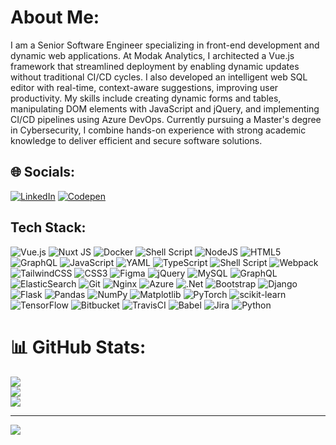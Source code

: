 # About Me:
I am a Senior Software Engineer specializing in front-end development and dynamic web applications. At Modak Analytics, I architected a Vue.js framework that streamlined deployment by enabling dynamic updates without traditional CI/CD cycles. I also developed an intelligent web SQL editor with real-time, context-aware suggestions, improving user productivity. My skills include creating dynamic forms and tables, manipulating DOM elements with JavaScript and jQuery, and implementing CI/CD pipelines using Azure DevOps. Currently pursuing a Master's degree in Cybersecurity, I combine hands-on experience with strong academic knowledge to deliver efficient and secure software solutions.


## 🌐 Socials:
[![LinkedIn](https://img.shields.io/badge/LinkedIn-%230077B5.svg?logo=linkedin&logoColor=white)](https://linkedin.com/in/naveen-chilakala) [![Codepen](https://img.shields.io/badge/Codepen-000000?style=for-the-badge&logo=codepen&logoColor=white)](https://codepen.io/naveen-chilakala) 

## Tech Stack:
![Vue.js](https://img.shields.io/badge/vue.js-%2335495e.svg?style=plastic&logo=vuedotjs&logoColor=%234FC08D) ![Nuxt JS](https://img.shields.io/badge/Nuxt-002E3B?style=plastic&logo=nuxt.js&logoColor=#00DC82) ![Docker](https://img.shields.io/badge/docker-%230db7ed.svg?style=plastic&logo=docker&logoColor=white) ![Shell Script](https://img.shields.io/badge/shell_script-%23121011.svg?style=plastic&logo=gnu-bash&logoColor=white) ![NodeJS](https://img.shields.io/badge/node.js-6DA55F?style=plastic&logo=node.js&logoColor=white) ![HTML5](https://img.shields.io/badge/html5-%23E34F26.svg?style=plastic&logo=html5&logoColor=white) ![GraphQL](https://img.shields.io/badge/-GraphQL-E10098?style=plastic&logo=graphql&logoColor=white) ![JavaScript](https://img.shields.io/badge/javascript-%23323330.svg?style=plastic&logo=javascript&logoColor=%23F7DF1E) ![YAML](https://img.shields.io/badge/yaml-%23ffffff.svg?style=plastic&logo=yaml&logoColor=151515) ![TypeScript](https://img.shields.io/badge/typescript-%23007ACC.svg?style=plastic&logo=typescript&logoColor=white) ![Shell Script](https://img.shields.io/badge/shell_script-%23121011.svg?style=plastic&logo=gnu-bash&logoColor=white)  ![Webpack](https://img.shields.io/badge/webpack-%238DD6F9.svg?style=plastic&logo=webpack&logoColor=black) ![TailwindCSS](https://img.shields.io/badge/tailwindcss-%2338B2AC.svg?style=plastic&logo=tailwind-css&logoColor=white) ![CSS3](https://img.shields.io/badge/css3-%231572B6.svg?style=plastic&logo=css3&logoColor=white) ![Figma](https://img.shields.io/badge/figma-%23F24E1E.svg?style=plastic&logo=figma&logoColor=white) ![jQuery](https://img.shields.io/badge/jquery-%230769AD.svg?style=plastic&logo=jquery&logoColor=white)  ![MySQL](https://img.shields.io/badge/mysql-4479A1.svg?style=plastic&logo=mysql&logoColor=white) ![GraphQL](https://img.shields.io/badge/-GraphQL-E10098?style=plastic&logo=graphql&logoColor=white) ![ElasticSearch](https://img.shields.io/badge/-ElasticSearch-005571?style=plastic&logo=elasticsearch) ![Git](https://img.shields.io/badge/git-%23F05033.svg?style=plastic&logo=git&logoColor=white) ![Nginx](https://img.shields.io/badge/nginx-%23009639.svg?style=plastic&logo=nginx&logoColor=white) ![Azure](https://img.shields.io/badge/azure-%230072C6.svg?style=plastic&logo=microsoftazure&logoColor=white) ![.Net](https://img.shields.io/badge/.NET-5C2D91?style=plastic&logo=.net&logoColor=white) ![Bootstrap](https://img.shields.io/badge/bootstrap-%238511FA.svg?style=plastic&logo=bootstrap&logoColor=white) ![Django](https://img.shields.io/badge/django-%23092E20.svg?style=plastic&logo=django&logoColor=white) ![Flask](https://img.shields.io/badge/flask-%23000.svg?style=plastic&logo=flask&logoColor=white) ![Pandas](https://img.shields.io/badge/pandas-%23150458.svg?style=plastic&logo=pandas&logoColor=white) ![NumPy](https://img.shields.io/badge/numpy-%23013243.svg?style=plastic&logo=numpy&logoColor=white) ![Matplotlib](https://img.shields.io/badge/Matplotlib-%23ffffff.svg?style=plastic&logo=Matplotlib&logoColor=black) ![PyTorch](https://img.shields.io/badge/PyTorch-%23EE4C2C.svg?style=plastic&logo=PyTorch&logoColor=white) ![scikit-learn](https://img.shields.io/badge/scikit--learn-%23F7931E.svg?style=plastic&logo=scikit-learn&logoColor=white) ![TensorFlow](https://img.shields.io/badge/TensorFlow-%23FF6F00.svg?style=plastic&logo=TensorFlow&logoColor=white) ![Bitbucket](https://img.shields.io/badge/bitbucket-%230047B3.svg?style=plastic&logo=bitbucket&logoColor=white) ![TravisCI](https://img.shields.io/badge/travis%20ci-%232B2F33.svg?style=plastic&logo=travis&logoColor=white) ![Babel](https://img.shields.io/badge/Babel-F9DC3e?style=plastic&logo=babel&logoColor=black) ![Jira](https://img.shields.io/badge/jira-%230A0FFF.svg?style=plastic&logo=jira&logoColor=white) ![Python](https://img.shields.io/badge/python-3670A0?style=plastic&logo=python&logoColor=ffdd54)
# 📊 GitHub Stats:
![](https://github-readme-stats.vercel.app/api?username=ChilakalaNaveenKumar&theme=dark&hide_border=false&include_all_commits=false&count_private=false)<br/>
![](https://github-readme-streak-stats.herokuapp.com/?user=ChilakalaNaveenKumar&theme=dark&hide_border=false)<br/>
![](https://github-readme-stats.vercel.app/api/top-langs/?username=ChilakalaNaveenKumar&theme=dark&hide_border=false&include_all_commits=false&count_private=false&layout=compact)

---
[![](https://visitcount.itsvg.in/api?id=Chil1995&icon=6&color=12)](https://visitcount.itsvg.in)

<!-- Proudly created with GPRM ( https://gprm.itsvg.in ) -->
